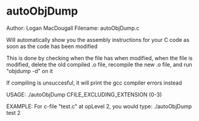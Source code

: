 # autoObjDump

Author: Logan MacDougall
Filename: autoObjDump.c

Will automatically show you the assembly instructions for your
C code as soon as the code has been modified

This is done by checking when the file has when modified, when the
file is modified, delete the old compiled .o file, recompile the
new .o file, and run "objdump -d" on it

If compiling is unsuccesful, it will print the
gcc compiler errors instead

USAGE: ./autoObjDump CFILE_EXCLUDING_EXTENSION (0-3)

EXAMPLE:
    For c-file "test.c" at opLevel 2, you would type:
            ./autoObjDump test 2
